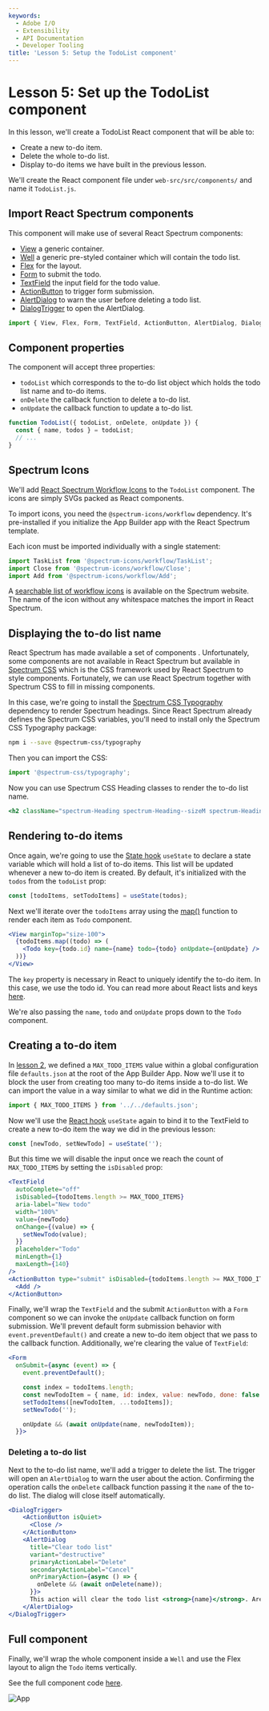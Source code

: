 ```yaml
---
keywords:
  - Adobe I/O
  - Extensibility
  - API Documentation
  - Developer Tooling
title: 'Lesson 5: Setup the TodoList component'
---
```


# Lesson 5: Set up the TodoList component

In this lesson, we'll create a TodoList React component that will be able to: 

* Create a new to-do item.
* Delete the whole to-do list. 
* Display to-do items we have built in the previous lesson.  

We'll create the React component file under `web-src/src/components/` and name it `TodoList.js`.

## Import React Spectrum components

This component will make use of several React Spectrum components: 

* [View](https://react-spectrum.adobe.com/react-spectrum/View.html) a generic container.
* [Well](https://react-spectrum.adobe.com/react-spectrum/Well.html) a generic pre-styled container which will contain the todo list.
* [Flex](https://react-spectrum.adobe.com/react-spectrum/Flex.html) for the layout.
* [Form](https://react-spectrum.adobe.com/react-spectrum/Form.html) to submit the todo.
* [TextField](https://react-spectrum.adobe.com/react-spectrum/TextField.html) the input field for the todo value.
* [ActionButton](https://react-spectrum.adobe.com/react-spectrum/ActionButton.html) to trigger form submission.
* [AlertDialog](https://react-spectrum.adobe.com/react-spectrum/AlertDialog.html) to warn the user before deleting a todo list.
* [DialogTrigger](https://react-spectrum.adobe.com/react-spectrum/DialogTrigger.html) to open the AlertDialog.

```javascript
import { View, Flex, Form, TextField, ActionButton, AlertDialog, DialogTrigger, Well } from '@adobe/react-spectrum';
```

## Component properties

The component will accept three properties:

* `todoList` which corresponds to the to-do list object which holds the todo list name and to-do items.  
* `onDelete` the callback function to delete a to-do list.
* `onUpdate` the callback function to update a to-do list.

```javascript
function TodoList({ todoList, onDelete, onUpdate }) {
  const { name, todos } = todoList;
  // ...
}
```

## Spectrum Icons

We'll add [React Spectrum Workflow Icons](https://react-spectrum.adobe.com/react-spectrum/workflow-icons.html) to the `TodoList` component. The icons are simply SVGs packed as React components.  

To import icons, you need the `@spectrum-icons/workflow` dependency. It's pre-installed if you initialize the App Builder app with the React Spectrum template.

Each icon must be imported individually with a single statement:

```javascript
import TaskList from '@spectrum-icons/workflow/TaskList';
import Close from '@spectrum-icons/workflow/Close';
import Add from '@spectrum-icons/workflow/Add';
```

A [searchable list of workflow icons](https://spectrum.adobe.com/page/icons/) is available on the Spectrum website. The name of the icon without any whitespace matches the import in React Spectrum.  

## Displaying the to-do list name

React Spectrum has made available a set of components . Unfortunately, some components are not available in React Spectrum but available in [Spectrum CSS](https://opensource.adobe.com/spectrum-css/) which is the CSS framework used by React Spectrum to style components. 
Fortunately, we can use React Spectrum together with Spectrum CSS to fill in missing components.

In this case, we're going to install the [Spectrum CSS Typography](https://opensource.adobe.com/spectrum-css/?path=/docs/components-typography--docs) dependency to render Spectrum headings. Since React Spectrum already defines the Spectrum CSS variables, you'll need to install only the Spectrum CSS Typography package:

```bash
npm i --save @spectrum-css/typography
```

Then you can import the CSS:

```javascript
import '@spectrum-css/typography';
```

Now you can use Spectrum CSS Heading classes to render the to-do list name.

```jsx
<h2 className="spectrum-Heading spectrum-Heading--sizeM spectrum-Heading--serif">{name}</h2>
```

## Rendering to-do items

Once again, we're going to use the [State hook](https://reactjs.org/docs/hooks-state.html) `useState` to declare a state variable which will hold a list of to-do items. This list will be updated whenever a new to-do item is created. By default, it's initialized with the `todos` from the `todoList` prop: 

```javascript
const [todoItems, setTodoItems] = useState(todos);
```

Next we'll iterate over the `todoItems` array using the [map()](https://developer.mozilla.org/en-US/docs/Web/JavaScript/Reference/Global_Objects/Array/map) function to render each item as `Todo` component.

```jsx
<View marginTop="size-100">
  {todoItems.map((todo) => (
    <Todo key={todo.id} name={name} todo={todo} onUpdate={onUpdate} />
  ))}
</View>
```

The `key` property is necessary in React to uniquely identify the to-do item. In this case, we use the todo id. You can read more about React lists and keys [here](https://reactjs.org/docs/lists-and-keys.html).

We're also passing the `name`, `todo` and `onUpdate` props down to the `Todo` component.      

## Creating a to-do item

In [lesson 2](lesson2.md), we defined a `MAX_TODO_ITEMS` value within a global configuration file `defaults.json` at the root of the App Builder App. Now we'll use it to block the user from creating too many to-do items inside a to-do list. We can import the value in a way similar to what we did in the Runtime action:

```javascript
import { MAX_TODO_ITEMS } from '../../defaults.json';
```

Now we'll use the [React hook](https://reactjs.org/docs/hooks-intro.html) `useState` again to bind it to the TextField to create a new to-do item the way we did in the previous lesson: 

```javascript
const [newTodo, setNewTodo] = useState('');
```

But this time we will disable the input once we reach the count of `MAX_TODO_ITEMS` by setting the `isDisabled` prop:

```jsx
<TextField
  autoComplete="off"
  isDisabled={todoItems.length >= MAX_TODO_ITEMS}
  aria-label="New todo"
  width="100%"
  value={newTodo}
  onChange={(value) => {
    setNewTodo(value);
  }}
  placeholder="Todo"
  minLength={1}
  maxLength={140}
/>
<ActionButton type="submit" isDisabled={todoItems.length >= MAX_TODO_ITEMS}>
  <Add />
</ActionButton>
```

Finally, we'll wrap the `TextField` and the submit `ActionButton` with a `Form` component so we can invoke the `onUpdate` callback function on form submission. We'll prevent default form submission behavior with `event.preventDefault()` and create a new to-do item object that we pass to the callback function.
Additionally, we're clearing the value of `TextField`: 

```jsx
<Form
  onSubmit={async (event) => {
    event.preventDefault();

    const index = todoItems.length;
    const newTodoItem = { name, id: index, value: newTodo, done: false };
    setTodoItems([newTodoItem, ...todoItems]);
    setNewTodo('');

    onUpdate && (await onUpdate(name, newTodoItem));
  }}>
```

### Deleting a to-do list

Next to the to-do list name, we'll add a trigger to delete the list. The trigger will open an `AlertDialog` to warn the user about the action.
Confirming the operation calls the `onDelete` callback function passing it the `name` of the to-do list. The dialog will close itself automatically.  

```jsx
<DialogTrigger>
    <ActionButton isQuiet>
      <Close />
    </ActionButton>
    <AlertDialog
      title="Clear todo list"
      variant="destructive"
      primaryActionLabel="Delete"
      secondaryActionLabel="Cancel"
      onPrimaryAction={async () => {
        onDelete && (await onDelete(name));
      }}>
      This action will clear the todo list <strong>{name}</strong>. Are you sure you want to continue ?
    </AlertDialog>
</DialogTrigger>
```

## Full component

Finally, we'll wrap the whole component inside a `Well` and use the Flex layout to align the `Todo` items vertically.

See the full component code [here](https://github.com/AdobeDocs/adobeio-samples-todoapp/blob/master/web-src/src/components/TodoList.js).

![App](assets/todolist.png)
